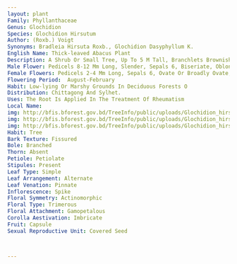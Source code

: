 ```yaml
---
layout: plant
Family: Phyllanthaceae
Genus: Glochidion
Species: Glochidion Hirsutum
Author: (Roxb.) Voigt
Synonyms: Bradleia Hirsuta Roxb., Glochidion Dasyphyllum K. 
English Name: Thick-leaved Abacus Plant
Description: A Shrub Or Small Tree, Up To 5 M Tall, Branchlets Brownish, Densely Villous. Leaves Stipulate, Stipules Lanceolate, 3-4 Mm Long, Petiolate, Petioles 5-8 Mm Long, Pubescent, Leaf Blade Ovate, Oblong-ovate Or Oblong, 6-15 Ã— 4-7 Cm, Apex Obtuse, Acute Or Subacute, Base Shallowly Cordate, Truncate Or Rounded, Coriaceous, Often Drying Brown Beneath, Glabrous At Age Adaxially, Densely Pubescent Abaxially, Lateral Veins 6-10 Pairs. Inflorescence Usually Pedunculate And Supra-axillary, But Apparently Sometimes Sessile And Axillary. Flowers Rather Large, Peduncles 3-6 Mm Long, Pubescent.
Male Flower: Pedicels 8-12 Mm Long, Slender, Sepals 6, Biseriate, Oblong Or Obovate, Pubescent Outside, Glabrous Inside, Stamens 4-5, Connate Into A Short Column, Anthers Extrorse, Longitudinally Dehiscent.
Female Flowers: Pedicels 2-4 Mm Long, Sepals 6, Ovate Or Broadly Ovate, C 2.5 Mm Long, Ovary Globose, C 2 Mm In Diameter, Pubescent, 5-6 Locular, Stylar-column Subconical, Truncate At The Apex. Fruit A Capsule, Subglobose Or Somewhat Depressed, 8-12 Mm In Diameter, Pubescent, Very Shallowly 6-8 Lobed. Seeds Hemispherical.
Flowering Period:  August-February
Habit: Low-lying Or Marshy Grounds In Deciduous Forests O
Distribution: Chittagong And Sylhet.
Uses: The Root Is Applied In The Treatment Of Rheumatism
Local Name: 
img: http://bfis.bforest.gov.bd/TreeInfo/public/uploads/Glochidion_hirsutum.jpg
img: http://bfis.bforest.gov.bd/TreeInfo/public/uploads/Glochidion_hirsutum1.jpg
img: http://bfis.bforest.gov.bd/TreeInfo/public/uploads/Glochidion_hirsutum2.jpg
Habit: Tree
Bark Texture: Fissured
Bole: Branched
Thorn: Absent
Petiole: Petiolate
Stipules: Present
Leaf Type: Simple
Leaf Arrangement: Alternate
Leaf Venation: Pinnate
Inflorescence: Spike
Floral Symmetry: Actinomorphic
Floral Type: Trimerous
Floral Attachment: Gamopetalous
Corolla Aestivation: Imbricate
Fruit: Capsule
Sexual Reproductive Unit: Covered Seed



---
```


